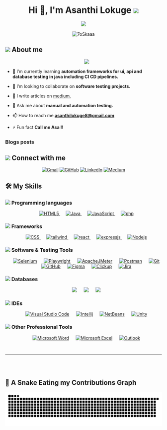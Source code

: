 

<h1 align="center">Hi 👋, I'm Asanthi Lokuge <img src="https://media.giphy.com/media/hvRJCLFzcasrR4ia7z/giphy.gif" width="35"></h1>
<p align="center">
  <a href="https://github.com/DenverCoder1/readme-typing-svg"><img src="https://readme-typing-svg.herokuapp.com?font=Time+New+Roman&color=%23C8BE25&size=25&center=true&vCenter=true&width=600&height=100&lines=Passionate+Software+Tester;UI+Designer;Software+Engineering+Graduate;Maths+and+ICT+Tutor;Love+for+testing"></a>
</p>

<p align="center"> 
	<img src="https://komarev.com/ghpvc/?username=7oSkaaa&label=Profile%20views&color=0047AB&style=plastic?" alt="7oSkaaa" height=25px, width=160px/> 
	<!---
		<a href = "https://commits.top/egypt.html" target="_blank">
			<img src="https://aktive.tk/egypt/7oSkaaa?color=red" alt="Most Active Users" target="_blank" height=25px, width=250px/> 
		</a>
	-->

</p>

	
## <picture><img src = "https://github.com/7oSkaaa/7oSkaaa/blob/main/Images/about_me.gif?raw=true" width = 50px></picture> About me

<picture> <img align="right" src="https://github.com/7oSkaaa/7oSkaaa/blob/main/Images/Right_Side.gif?raw=true" width = 250px></picture>

<br>

- 🌱 I’m currently learning **automation frameworks for ui, api and database testing in java including CI CD pipelines.**

- 👯 I’m looking to collaborate on **software testing projects.**

- 📝 I write articles on [medium.](medium.)

- 💬 Ask me about **manual and automation testing.**

- 📫 How to reach me **asanthilokuge8@gmail.com**

- ⚡ Fun fact **Call me Asa !!**

### Blogs posts
<!-- BLOG-POST-LIST:START -->
<!-- BLOG-POST-LIST:END -->

## <picture> <img src="https://github.com/7oSkaaa/7oSkaaa/blob/main/Images/Connect-with-me.gif?raw=true" width="100px"> </picture> Connect with me
<p align="center">
	<a href="mailto:asanthilokuge8@gmail.com.com"><img img src="https://img.shields.io/badge/gmail-%23EA4335.svg?style=plastic&logo=gmail&logoColor=white" alt="Gmail"/></a>
	<a href="https://github.com/asanthi03"><img src="https://img.shields.io/badge/github-%23181717.svg?style=plastic&logo=github&logoColor=white" alt="GitHub"/></a>
	<a href="https://www.linkedin.com/in/asanthi-lokuge-945849207"><img src="https://img.shields.io/badge/linkedin-%230A66C2.svg?style=plastic&logo=linkedin&logoColor=white" alt="LinkedIn"/></a>
	<a href="https://medium.com/@asanthilokuge8"><img src="https://img.shields.io/badge/medium-%237A66A5.svg?style=plastic&logo=medium&logoColor=white" alt="Medium"/></a>
  
</p>

## 🛠️ My Skills

### <picture> <img src = "https://github.com/7oSkaaa/7oSkaaa/blob/main/Images/Programming_Languages.gif?raw=true" width = 50px>  </picture> Programming languages

<p align="center"> 
  &emsp;
  <a href="https://www.w3schools.com/cpp/" target="_blank"> 
    <img alt="HTML5" src="https://img.shields.io/badge/HTML5%20-E34F26?style=plastic&logo=html5&logoColor=white">
  </a> 
  &emsp;
  <a href="https://www.java.com" target="_blank"> 
    <img alt="Java" src="https://img.shields.io/badge/Java-%23007396.svg?style=plastic&logo=java&logoColor=white">
  </a>
  &emsp;
  <a href="https://developer.mozilla.org/en-US/docs/Web/JavaScript" target="_blank"> 
     <img alt="JavaScript" src="https://img.shields.io/badge/JavaScript%20-%23F7DF1E.svg?style=plastic&logo=javascript&logoColor=black">
   </a>
  &emsp;
   <a href="https://www.php.net/" target="_blank">
    <img alt="php" src="https://img.shields.io/badge/php%20-%2314354C.svg?style=plastic&logo=php&logoColor=white">
  </a>
</p>

### <picture> <img src = "https://github.com/7oSkaaa/7oSkaaa/blob/main/Images/Front_End.gif?raw=true" width = 50px>  </picture> Frameworks
<p align="center">  
  &emsp;
  <a href="https://www.w3schools.com/css/" target="_blank">
    <img alt="CSS" src="https://img.shields.io/badge/CSS%20-%231572B6.svg?style=plastic&logo=css3&logoColor=white">
  </a> 
	&emsp;
  <a href="https://tailwindcss.com/" target="_blank">
    <img alt="tailwind" src="https://img.shields.io/badge/Tailwind%20-%231572B6.svg?style=plastic&logo=tailwind&logoColor=white">
  </a> 
  &emsp;
  <a href="https://react.dev/" target="_blank">
    <img alt="react" src="https://img.shields.io/badge/react-%2361DAFB.svg?style=plastic&logo=React&logoColor=black">
  </a>
	&emsp;
  <a href="https://expressjs.com/" target="_blank">
    <img alt="expressjs" src="https://img.shields.io/badge/Expressjs%2361DAFB.svg?style=plastic&logo=Expressjs&logoColor=black">
  </a>
  &emsp;
  <a href="https://nodejs.org/en" target="_blank"> 
     <img alt="Nodejs" src="https://img.shields.io/badge/Nodejs%20-%23F7DF1E.svg?style=plastic&logo=Nodejs&logoColor=black">
   </a>
</p>

 ### <picture> <img src = "https://github.com/7oSkaaa/7oSkaaa/blob/main/Images/Software_Tools.gif?raw=true" width = 50px>  </picture> Software & Testing Tools
 
<p align="center">
	&emsp;
    <a href="#"><img alt="Selenium" src="https://img.shields.io/badge/selenium-%2343B02A.svg?&style=plastic&logo=selenium&logoColor=white"></a>
	&emsp;
    <a href="#"><img alt="Playwright" src="https://img.shields.io/badge/playwright%2343B02A.svg?&style=plastic&logo=playwright&logoColor=white"></a>
	&emsp;
    <a href="#"><img alt="ApacheJMeter" src="https://img.shields.io/badge/ApacheJMeter%2343B02A.svg?&style=plastic&logo=ApacheJMeter&logoColor=white"></a>
	&emsp;
    <a href="#"><img alt="Postman" src="https://img.shields.io/badge/postman%2343B02A.svg?&style=plastic&logo=postman&logoColor=white"></a>
  &emsp;
    <a href="#"><img alt="Git" src="https://img.shields.io/badge/Git%20-%23F05033.svg?style=plastic&logo=git&logoColor=white"></a>
  &emsp;
    <a href="#"><img alt="GitHub" src="https://img.shields.io/badge/github-%23181717.svg?style=plastic&logo=github&logoColor=white"></a>
 &emsp;
    <a href="#"><img alt="Figma" src="https://img.shields.io/badge/Figma-000000?style=plastic&logo=figma&logoColor=white"></a>
  &emsp;
    <a href="#"><img alt="Clickup" src="https://img.shields.io/badge/clickup%20-%2334A853.svg?style=plastic&logo=googles&logoColor=white"></a>
  &emsp;
    <a href="#"><img alt="Jira" img src="https://img.shields.io/badge/jira%23000000.svg?style=plastic&logo=jira&logoColor=white"></a>
   
</p>

 ### <picture> <img src = "https://github.com/7oSkaaa/7oSkaaa/blob/main/Images/OS.gif?raw=true" width = 50px>  </picture> Databases
 
<p align="center">
   &emsp;
    <a href="#"><img src="https://img.shields.io/badge/mysql-%234479A1.svg?&style=plastic&logo=mysql&logoColor=white"/></a>
	 &emsp;
    <a href="#"><img src="https://img.shields.io/badge/mongodb-%234479A1.svg?&style=plastic&logo=mongodb&logoColor=white"/></a>
	 &emsp;
    <a href="#"><img src="https://img.shields.io/badge/mysqlserver-%234479A1.svg?&style=plastic&logo=mysqlserver&logoColor=white"/></a>
 
</p>

 ### <picture> <img src = "https://github.com/7oSkaaa/7oSkaaa/blob/main/Images/IDEs.gif?raw=true" width = 50px>  </picture> IDEs
 
<p align="center">
  &emsp;
    <a href="#"><img alt="Visual Studio Code" src="https://img.shields.io/badge/Visual%20Studio%20Code-0078d7.svg?style=plastic&logo=visual-studio-code&logoColor=white"></a>
  &emsp;
    <a href="#"><img alt="Intellij" src="https://img.shields.io/badge/intellij%23000000.svg?style=plastic&logo=intellij&logoColor=white" /></a>
  &emsp;
    <a href="#"><img alt="NetBeans" src="https://img.shields.io/badge/NetBeans%2366595C.svg?&style=plastic&logo=NetBeans&logoColor=white" /></a>
  &emsp;
    <a href="#"><img alt="Unity" src="https://img.shields.io/badge/unity%20ide-%232C2255.svg?&style=plastic&logo=unity%20ide&logoColor=white" /></a>
</p>

 ### <picture> <img src = "https://github.com/7oSkaaa/7oSkaaa/blob/main/Images/CP_PS.gif?raw=true" width = 50px>  </picture> Other Professional Tools
 
<p align="center">
  &emsp;
    <a href="#"><img alt = "Microsoft Word" src="https://img.shields.io/badge/Microsoft%20Word-%20-%231F8ACB.svg?style=plastic&logo=Microsoft%20Word&logoColor=white" /></a>	
	&emsp;
    <a href="#"><img alt = "Microsoft Excel" src="https://img.shields.io/badge/Microsoft%20Excel%20-%231F8ACB.svg?style=plastic&logo=Microsoft%20Excel&logoColor=white" /></a>	
	&emsp;
    <a href="#"><img alt = "Outlook" src="https://img.shields.io/badge/Outlook-%20-%231F8ACB.svg?style=plastic&logo=Outlook&logoColor=white" /></a>	
 
</p>



<br> 

---

</br></br>
	
## 🐍 A Snake Eating my Contributions Graph
	
<p align = "center">
	<img src = "https://github.com/7oSkaaa/7oSkaaa/blob/output/github-contribution-grid-snake.svg?" alt = "Snake Game"/>
</p>
